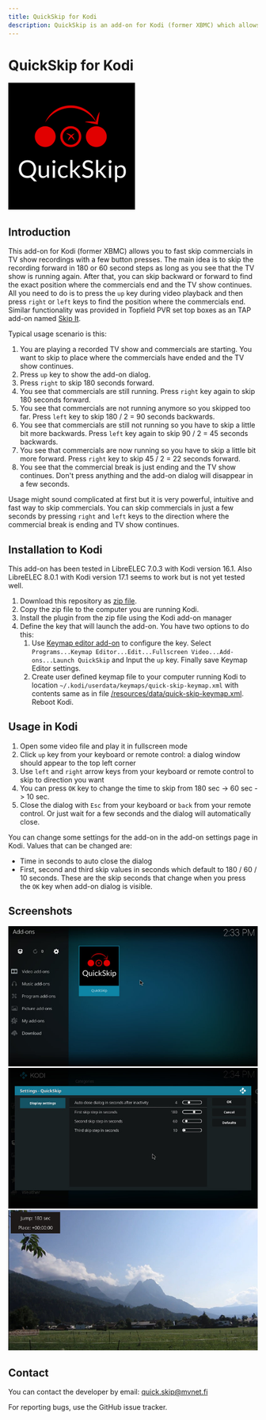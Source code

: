 ```yaml
---
title: QuickSkip for Kodi
description: QuickSkip is an add-on for Kodi (former XBMC) which allows you to fast skip commercials in TV show recordings with a few button presses.
---
```


# QuickSkip for Kodi 

<img src="icon.png" alt="QuickSkip logo"/>

## Introduction

This add-on for Kodi (former XBMC) allows you to fast skip commercials in TV show recordings with a few button presses. The main idea is to skip the recording forward in 180 or 60 second steps as long as you see that the TV show is running again. After that, you can skip backward or forward to find the exact position where the commercials end and the TV show continues. All you need to do is to press the `up` key during video playback and then press `right` or `left` keys to find the position where the commercials end. Similar functionality was provided in Topfield PVR set top boxes as an TAP add-on named [Skip It](http://www.saunalahti.fi/tsalomak/skipit.html).

Typical usage scenario is this:
1. You are playing a recorded TV show and commercials are starting. You want to skip to place where the commercials have ended and the TV show continues.
1. Press `up` key to show the add-on dialog.
1. Press `right` to skip 180 seconds forward.
1. You see that commercials are still running. Press `right` key again to skip 180 seconds forward.
1. You see that commercials are not running anymore so you skipped too far. Press `left` key to skip 180 / 2 = 90 seconds backwards.
1. You see that commercials are still not running so you have to skip a little bit more backwards. Press `left` key again to skip 90 / 2 = 45 seconds backwards.
1. You see that commercials are now running so you have to skip a little bit more forward. Press `right` key to skip 45 / 2 = 22 seconds forward.
1. You see that the commercial break is just ending and the TV show continues. Don't press anything and the add-on dialog will disappear in a few seconds.

Usage might sound complicated at first but it is very powerful, intuitive and fast way to skip commercials. You can skip commercials in just a few seconds by pressing `right` and `left` keys to the direction where the commercial break is ending and TV show continues.

## Installation to Kodi

This add-on has been tested in LibreELEC 7.0.3 with Kodi version 16.1. Also LibreELEC 8.0.1 with Kodi version 17.1 seems to work but is not yet tested well.

1. Download this repository as [zip file](https://github.com/mvestola/plugin.video.quick.skip/archive/master.zip).
1. Copy the zip file to the computer you are running Kodi.
1. Install the plugin from the zip file using the Kodi add-on manager
1. Define the key that will launch the add-on. You have two options to do this:
   1. Use [Keymap editor add-on](http://kodi.wiki/view/Add-on:Keymap_Editor) to configure the key. Select `Programs...Keymap Editor...Edit...Fullscreen Video...Add-ons...Launch QuickSkip` and Input the `up` key. Finally save Keymap Editor settings.
   1. Create user defined keymap file to your computer running Kodi to location `~/.kodi/userdata/keymaps/quick-skip-keymap.xml` with contents same as in file [/resources/data/quick-skip-keymap.xml](/resources/data/quick-skip-keymap.xml). Reboot Kodi.

## Usage in Kodi

1. Open some video file and play it in fullscreen mode
1. Click `up` key from your keyboard or remote control: a dialog window should appear to the top left corner
1. Use `left` and `right` arrow keys from your keyboard or remote control to skip to direction you want
1. You can press `OK` key to change the time to skip from 180 sec -> 60 sec -> 10 sec.
1. Close the dialog with `Esc` from your keyboard or `back` from your remote control. Or just wait for a few seconds and the dialog will automatically close.

You can change some settings for the add-on in the add-on settings page in Kodi. Values that can be changed are:
* Time in seconds to auto close the dialog
* First, second and third skip values in seconds which default to 180 / 60 / 10 seconds. These are the skip seconds that change when you press the `OK` key when add-on dialog is visible.

## Screenshots

<img src="resources/screenshots/screenshot-01.jpg" alt="Add-on view with logo" />
<img src="resources/screenshots/screenshot-02.jpg" alt="Add-on settings" />
<img src="resources/screenshots/screenshot-03.jpg" alt="Add-on dialog when playing video" />

## Contact

You can contact the developer by email: quick.skip@mvnet.fi

For reporting bugs, use the GitHub issue tracker.
